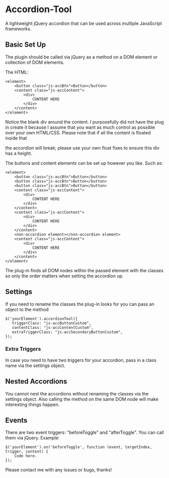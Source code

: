 # Accordion-Tool
A lightweight jQuery accordion that can be used across multiple JavaScript frameworks.

## Basic Set Up
The plugin should be called via jQuery as a method on a DOM element or collection of DOM elements. 

The HTML:
```
<element>
	<button class="js-accBtn">Button</button>
	<content class="js-accContent">
		<div>
			CONTENT HERE
		</div>
	</content>
</element>
```
Notice the blank div around the content. I purposefully did not have the plug in create it because I assume that you want as much control as possible over your own HTML/CSS. Please note that if all the content is floated inside that <div> the accordion will break; please use your own float fixes to ensure this div has a height.

The buttons and content elements can be set up however you like. Such as:
```
<element>
	<button class="js-accBtn">Button</button>
	<button class="js-accBtn">Button</button>
	<button class="js-accBtn">Button</button>
	<content class="js-accContent">
		<div>
			CONTENT HERE
		</div>
	</content>
	<content class="js-accContent">
		<div>
			CONTENT HERE
		</div>
	</content>
	<non-accordion element></non-accordion element>
	<content class="js-accContent">
		<div>
			CONTENT HERE
		</div>
	</content>
</element>
```
The plug-in finds all DOM nodes within the passed element with the classes so only the order matters when setting the accordion up.


## Settings
If you need to rename the classes the plug-in looks for you can pass an object to the method
```
$('yourElement').accordionTool({
   triggerClass: "js-accButtonCustom",
   contentClass: "js-accContentCustom",
   extraTriggerClass: "js-accSecondaryButtonCustom",
});
```

### Extra Triggers
In case you need to have two triggers for your accordion, pass in a class name via the settings object. 

## Nested Accordions
You cannot nest the accordions without renaming the classes via the settings object. Also calling the method on the same DOM node will make interesting things happen.

## Events
There are two event triggers: "beforeToggle" and "afterToggle". You can call them via jQuery.
Example: 
```
$('yourElement').on('beforeToggle', function (event, targetIndex, trigger, content) {
	Code here.
});
```

Please contact me with any issues or bugs, thanks!
